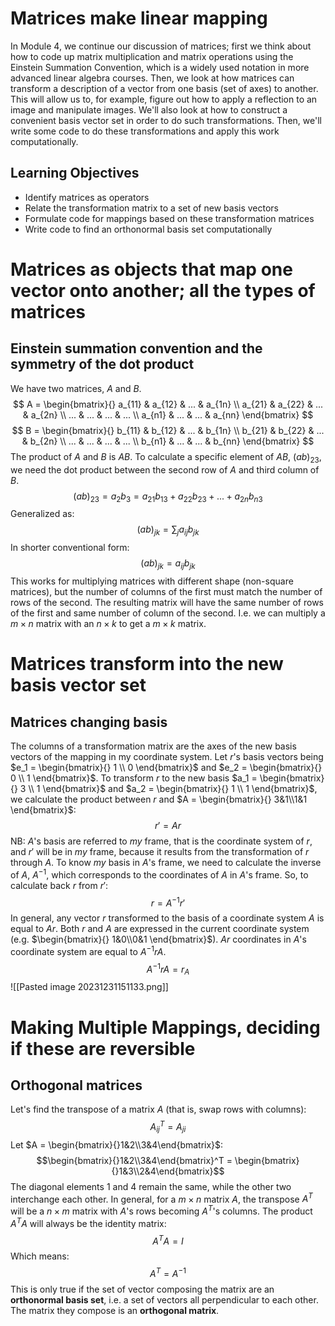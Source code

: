 # Matrices make linear mapping
In Module 4, we continue our discussion of matrices; first we think about how to code up matrix multiplication and matrix operations using the Einstein Summation Convention, which is a widely used notation in more advanced linear algebra courses. Then, we look at how matrices can transform a description of a vector from one basis (set of axes) to another. This will allow us to, for example, figure out how to apply a reflection to an image and manipulate images. We'll also look at how to construct a convenient basis vector set in order to do such transformations. Then, we'll write some code to do these transformations and apply this work computationally.
## Learning Objectives
- Identify matrices as operators
- Relate the transformation matrix to a set of new basis vectors
- Formulate code for mappings based on these transformation matrices
- Write code to find an orthonormal basis set computationally
# Matrices as objects that map one vector onto another; all the types of matrices
## Einstein summation convention and the symmetry of the dot product
We have two matrices, $A$ and $B$.
$$
A = \begin{bmatrix}{}
	a_{11} & a_{12} & ... & a_{1n} \\
	a_{21} & a_{22} & ... & a_{2n} \\
	... & ... & ... & ... \\
	a_{n1} & ... & ... & a_{nn}
	\end{bmatrix}
$$
$$
B = \begin{bmatrix}{}
	b_{11} & b_{12} & ... & b_{1n} \\
	b_{21} & b_{22} & ... & b_{2n} \\
	... & ... & ... & ... \\
	b_{n1} & ... & ... & b_{nn}
	\end{bmatrix}
$$
The product of $A$ and $B$ is $AB$. To calculate a specific element of $AB$, $(ab)_{23}$, we need the dot product between the second row of $A$ and third column of $B$.
$$(ab)_{23} = a_2 b_3 = a_{21}b_{13} + a_{22}b_{23} + ... + a_{2n}b_{n3}$$
Generalized as:
$$(ab)_{jk} = \sum_{j} a_{ij} b_{jk}$$
In shorter conventional form:
$$(ab)_{jk} = a_{ij} b_{jk}$$
This works for multiplying matrices with different shape (non-square matrices), but the number of columns of the first must match the number of rows of the second. The resulting matrix will have the same number of rows of the first and same number of column of the second.
I.e. we can multiply a $m × n$ matrix with an $n × k$ to get a $m × k$ matrix.
# Matrices transform into the new basis vector set
## Matrices changing basis
The columns of a transformation matrix are the axes of the new basis vectors of the mapping in my coordinate system.
Let $r$'s basis vectors being $e_1 = \begin{bmatrix}{} 1 \\ 0 \end{bmatrix}$ and $e_2 = \begin{bmatrix}{} 0 \\ 1 \end{bmatrix}$. To transform $r$ to the new basis $a_1 = \begin{bmatrix}{} 3 \\ 1 \end{bmatrix}$ and $a_2 = \begin{bmatrix}{} 1 \\ 1 \end{bmatrix}$, we calculate the product between $r$ and $A = \begin{bmatrix}{} 3&1\\1&1 \end{bmatrix}$:
$$r' = Ar$$
NB: $A$'s basis are referred to *my* frame, that is the coordinate system of $r$, and $r'$ will be in *my* frame, because it results from the transformation of $r$ through $A$.
To know *my* basis in $A$'s frame, we need to calculate the inverse of $A$, $A^{-1}$, which corresponds to the coordinates of $A$ in $A$'s frame.
So, to calculate back $r$ from $r'$:
$$r = A^{-1}r'$$
In general, any vector $r$ transformed to the basis of a coordinate system $A$ is equal to $Ar$. Both $r$ and $A$ are expressed in the current coordinate system (e.g. $\begin{bmatrix}{} 1&0\\0&1 \end{bmatrix}$). $Ar$ coordinates in $A$'s coordinate system are equal to $A^{-1}rA$.
$$A^{-1}rA = r_A$$
![[Pasted image 20231231151133.png]]
# Making Multiple Mappings, deciding if these are reversible
## Orthogonal matrices
Let's find the transpose of a matrix $A$ (that is, swap rows with columns):
$$A^T_{ij} = A_{ji}$$
Let $A = \begin{bmatrix}{}1&2\\3&4\end{bmatrix}$:
$$\begin{bmatrix}{}1&2\\3&4\end{bmatrix}^T = \begin{bmatrix}{}1&3\\2&4\end{bmatrix}$$
The diagonal elements $1$ and $4$ remain the same, while the other two interchange each other.
In general, for a $m×n$ matrix $A$, the transpose $A^T$ will be a $n×m$ matrix with $A$'s rows becoming $A^T$'s columns.
The product $A^TA$ will always be the identity matrix:
$$A^TA = I$$
Which means:
$$A^T = A^{-1}$$
This is only true if the set of vector composing the matrix are an **orthonormal basis set**, i.e. a set of vectors all perpendicular to each other. The matrix they compose is an **orthogonal matrix**.

